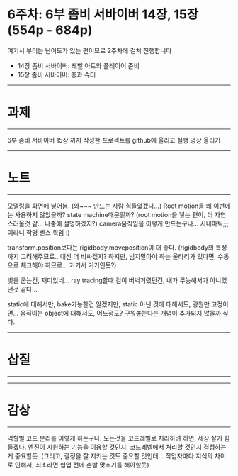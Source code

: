 # 6주차: 6부 좀비 서바이버 14장, 15장(554p - 684p)

여기서 부터는 난이도가 있는 편이므로 2주차에 걸쳐 진행합니다
- 14장 좀비 서바이버: 레벨 아트와 플레이어 준비
- 15장 좀비 서바이버: 총과 슈터

---
# 과제
---
6부 좀비 서바이버 15장 까지 작성한 프로젝트를 github에 올리고 실행 영상 올리기

---
# 노트
---
모델링을 화면에 넣어봄. (와~~~ 만드는 사람 힘들었겠다...)
Root motion을 왜 이번에는 사용하지 않았을까? state machine때문일까? (root motion을 넣는 편이, 더 자연스러울것 같... 나중에 설명하겠지?)
camera움직임을 이렇게 만드는구나... 시네마틱;;;이라니 작명 센스 쥑임 :)

transform.position보다는 rigidbody.moveposition이 더 좋다. (rigidbody의 특성까지 고려해주므로.. 대신 더 비싸겠지? 하지만, 넘지말아야 하는 울타리가 있다면, 수동으로 체크해야 하므로... 거기서 거기인듯?)

빛을 굽는건, 재미있네...
ray tracing할때 컴이 버벅거렸던건, 내가 무능해서가 아니었던것 같다...

static에 대해서만, bake가능한건 알겠지만, static 아닌 것에 대해서도, 광원만 고정이면... 움직이는 object에 대해서도, 어느정도? 구워놓는다는 개념이 추가되지 않을까 싶다.


---
# 삽질
---

---
# 감상
---
역할별 코드 분리를 이렇게 하는구나.
모든것을 코드레벨로 처리하려 하면, 세상 살기 힘들겠다.
엔진이 지원하는 기능을 이용할 것인지, 코드레벨에서 처리할 것인지 결정하는게 중요할듯. (그리고, 결정을 잘 지키는 것도 중요할 것인데... 작업자마다 지식의 차이로 인해서, 최초라면 협업 전에 손발 맞추기를 해야할듯)


